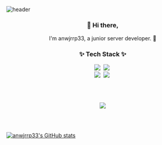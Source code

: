 ![header](https://capsule-render.vercel.app/api?type=waving&color=auto&height=200&section=header&text=&fontSize=60&fontColor=black&animation=fadeIn)

<h3 align="center"> 👋 Hi there,</h3>

<p align="center">
I'm anwjrrp33, a junior server developer. 🌱
</p>
<h3 align="center">✨ Tech Stack ✨</h3>

<p align="center">
  <img src="https://img.shields.io/badge/Java-007396?style=flat-square&logo=Java&logoColor=white"/></a>&nbsp 
  <img src="https://img.shields.io/badge/Javascript-ffb13b?style=flat-square&logo=javascript&logoColor=white"/></a>&nbsp 
  <br>
  <img src="https://img.shields.io/badge/SpringBoot-6DB33F?style=flat-square&logo=Spring&logoColor=white"/></a>&nbsp 
  <img src="https://img.shields.io/badge/aws-333664?style=flat-square&logo=amazon-aws&logoColor=white"/></a>&nbsp 
</p>

<br><br>

<p align="center">
  <a target="_blank" href="https://hits.seeyoufarm.com"><img src=https%3A%2F%2Fgithub.com%2Fanwjrrp33%2Fhit-counter&count_bg=%233D8CC8&title_bg=%23555555&icon=&icon_color=%23E7E7E7&title=hits&edge_flat=true"/></a>
</p>

<br><br>

[![anwjrrp33's GitHub stats](https://github-readme-stats.vercel.app/api?username=anwjrrp33)](https://github.com/anwjrrp33/github-readme-stats)
